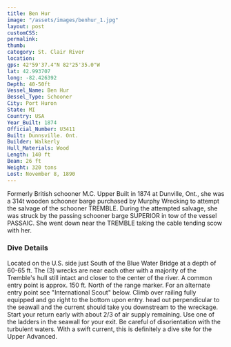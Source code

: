 ```yaml
---
title: Ben Hur
image: "/assets/images/benhur_1.jpg"
layout: post
customCSS:
permalink:
thumb:
category: St. Clair River
location:
gps: 42°59'37.4"N 82°25'35.0"W
lat: 42.993707
long: -82.426392
Depth: 40-50ft
Vessel_Name: Ben Hur
Bessel_Type: Schooner
City: Port Huron
State: MI
Country: USA
Year_Built: 1874
Official_Number: U3411
Built: Dunnsville. Ont.
Builder: Walkerly
Hull_Materials: Wood
Length: 140 ft
Beam: 26 ft
Weight: 320 tons
Lost: November 8, 1890
---
```


Formerly British schooner M.C. Upper Built in 1874 at Dunville, Ont., she was a 314t wooden schooner barge purchased by Murphy Wrecking to attempt the salvage of the schooner TREMBLE. During the attempted salvage, she was struck by the passing schooner barge SUPERIOR in tow of the vessel PASSAIC. She went down near the TREMBLE taking the cable tending scow with her.

### Dive Details

Located on the U.S. side just South of the Blue Water Bridge at a depth of 60-65 ft. The (3) wrecks are near each other with a majority of the Tremble's hull still intact and closer to the center of the river. A common entry point is approx. 150 ft. North of the range marker. For an alternate entry point see "International Scout" below. Climb over railing fully equipped and go right to the bottom upon entry. head out perpendicular to the seawall and the current should take you downstream to the wreckage. Start your return early with about 2/3 of air supply remaining. Use one of the ladders in the seawall for your exit. Be careful of disorientation with the turbulent waters. With a swift current, this is definitely a dive site for the Upper Advanced.
